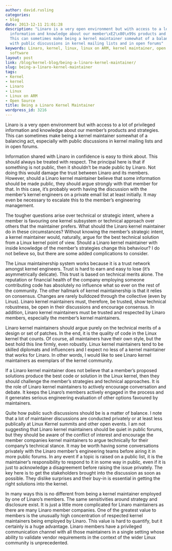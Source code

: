 ```yaml
---
author: david.rusling
categories:
- blog
date: 2013-12-11 21:01:28
description: "Linaro is a very open environment but with access to a lot of privileged
  information and knowledge about our member\xE2\x80\x99s products and strategies.
  This can sometimes make being a kernel maintainer somewhat of a balancing act, especially
  with public discussions in kernel mailing lists and in open forums"
keywords: Linaro, kernel, linux, linux on ARM, kernel maintainer, open source software,
  software
layout: post
link: /blog/kernel-blog/being-a-linaro-kernel-maintainer/
slug: being-a-linaro-kernel-maintainer
tags:
- Kernel
- kernel
- Linaro
- Linux
- Linux on ARM
- Open Source
title: Being a Linaro Kernel Maintainer
wordpress_id: 3216
---
```


Linaro is a very open environment but with access to a lot of privileged information and knowledge about our member’s products and strategies. This can sometimes make being a kernel maintainer somewhat of a balancing act, especially with public discussions in kernel mailing lists and in open forums.


Information shared with Linaro in confidence is easy to think about. This should always be treated with respect. The principal here is that if something is not public, then it shouldn’t be made public by Linaro. Not doing this would damage the trust between Linaro and its members. However, should a Linaro kernel maintainer believe that some information should be made public, they should argue strongly with that member for that. In this case, it’s probably worth having the discussion with the member’s kernel engineers on a private email list at least initially. It may even be necessary to escalate this to the member’s engineering management.

The tougher questions arise over technical or strategic intent, where a member is favouring one kernel subsystem or technical approach over others that the maintainer prefers. What should the Linaro kernel maintainer do in these circumstances? Without knowing the member’s strategic intent, a kernel maintainer would, naturally, argue for the best technical solution from a Linux kernel point of view. Should a Linaro kernel maintainer with inside knowledge of the member’s strategies change this behaviour? I do not believe so, but there are some added complications to consider.

The Linux maintainership system works because it is a trust network amongst kernel engineers. Trust is hard to earn and easy to lose (it’s asymmetrically delicate). This trust is based on technical merits alone. The reputation or financial health of the company employing someone contributing code has absolutely no influence what so ever on the rest of the community. The other hallmark of kernel maintainership is that it relies on consensus. Changes are rarely bulldozed through the collective (even by Linus). Linaro kernel maintainers must, therefore, be trusted, show technical robustness, be open in their discussions and encourage consensus. In addition, Linaro kernel maintainers must be trusted and respected by Linaro members, especially the member’s kernel maintainers.

Linaro kernel maintainers should argue purely on the technical merits of a design or set of patches. In the end, it is the quality of code in the Linux kernel that counts. Of course, all maintainers have their own style, but the best hold this line firmly, even robustly. Linux kernel maintainers tend to be skilled diplomats and influencers and I expect no less of a kernel maintainer that works for Linaro. In other words, I would like to see Linaro kernel maintainers as exemplars of the kernel community.

If a Linaro kernel maintainer does not believe that a member’s proposed solutions produce the best code or solution in the Linux kernel, then they should challenge the member’s strategies and technical approaches. It is the role of Linaro kernel maintainers to actively encourage conversation and debate. It keeps the Linaro’s members actively engaged in the process and it generates serious engineering evaluation of other options favoured by maintainers.

Quite how public such discussions should be is a matter of balance. I note that a lot of maintainer discussions are conducted privately or at least less publically at Linux Kernel summits and other open events. I am not suggesting that Linaro kernel maintainers should be quiet in public forums, but they should be aware of the conflict of interest and encourage the member companies kernel maintainers to argue technically for their company’s technical stance. It may be worth having some conversations privately with the Linaro member’s engineering teams before airing it in more public forums. In any event if a topic is raised on a public list, it is the maintainer’s responsibility to respond to it in some way in public, even if it is just to acknowledge a disagreement before raising the issue privately. The key here is to get the stakeholders brought into the discussion as soon as possible. They dislike surprises and their buy-in is essential in getting the right solutions into the kernel.

In many ways this is no different from being a kernel maintainer employed by one of Linaro’s members. The same sensitivities around strategy and disclosure exist. It is just a little more complicated for Linaro maintainers as there are many Linaro member companies. One of the greatest value to members is the unusually high concentration of respected kernel maintainers being employed by Linaro. This value is hard to quantify, but it certainly is a huge advantage. Linaro members have a privileged communication channel with all those maintainers in a single setting whose ability to validate vendor requirements in the context of the wider Linux community is unprecedented.